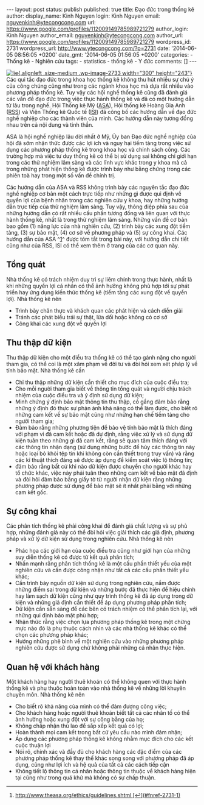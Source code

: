 --- layout: post status: publish published: true title: Đạo đức trong
thống kê author: display\_name: Kinh Nguyen login: Kinh Nguyen email:
nguyenkinh@ytecongcong.com url:
https://www.google.com/profiles/112009149785989721279 author\_login:
Kinh Nguyen author\_email: nguyenkinh@ytecongcong.com author\_url:
https://www.google.com/profiles/112009149785989721279 wordpress\_id:
2731 wordpress\_url: http://www.ytecongcong.com/?p=2731 date:
'2014-06-05 08:56:05 +0200' date\_gmt: '2014-06-05 01:56:05 +0200'
categories: - Thống kê - Nghiên cứu tags: - statistics - thống kê - Y
đức comments: \[\] ---

[![lie](http://www.ytecongcong.com/wp-content/uploads/2014/06/lie-300x243.jpg){.alignleft
.size-medium .wp-image-2733 width="300"
height="243"}](http://www.ytecongcong.com/2014/06/dao-duc-trong-thong-ke/lie/)
Các qui tắc đạo đức trong khoa học thống kê không thu hút nhiều sự chú ý
của công chúng cũng như trong các ngành khoa học mà dựa rất nhiều vào
phương pháp thống kê. Tuy vậy các hội nghề thống kê cũng đã đánh giá các
vấn đề đạo đức trong việc thực hành thống kê và đã có một hướng dẫn từ
lâu trong nghề. Hội Thống kê Mỹ ([ASA](www.amstat.org)), Hội thống kê
Hoàng Gia Anh ([RSS](www.rss.org.uk)) và Viện Thống kê Quốc tế
([ISI](www.isi-web.org)) đã công bố các hướng dẫn về đạo đức nghề nghiệp
cho các thành viên của mình. Các hướng dẫn này tương đồng nhau trên cả
nội dung và tinh thần.

ASA là hội nghề nghiệp lâu đời nhất ở Mỹ, Ủy ban Đạo đức nghề nghiệp của
hội đã sớm nhận thức được các lợi ích và nguy hại tiềm tàng trong việc
sử dụng các phương pháp thống kê trong khoa học và chính sách công. Các
trường hợp mà việc tư duy thống kê có thể bị sử dụng sai không chỉ giới
hạn trong các thử nghiệm lâm sàng và các lĩnh vực khác trong y khoa mà
cả trong những phát hiện thống kê được trình bày như bằng chứng trong
các phiên toà hay trong một số vấn đề chính trị.

Các hướng dẫn của ASA và RSS không trình bày các nguyên tắc đạo đức nghề
nghiệp cơ bản một cách trực tiếp như những gì được qui định về quyền lợi
của bệnh nhân trong các nghiên cứu y khoa, hay những hướng dẫn trực tiếp
của thử nghiệm lâm sàng. Tuy vậy, thông điệp phía sau của những hướng
dẫn có rất nhiều cấu phần tương đồng và liên quan với thực hành thống
kê, nhất là trong thử nghiệm lâm sàng. Những vấn đề cơ bản bao gồm (1)
năng lực của nhà nghiên cứu, (2) trình bày các xung đột tiềm tàng, (3)
sự bảo mật, (4) cơ sở về phương pháp và (5) sự công khai. Các hướng dẫn
của ASA ^[1](#fn-2731-1)^ được tóm tắt trong bài này, với hướng dẫn chi
tiết cũng như của RSS, ISI có thể xem thêm ở trang của các cơ quan này.

Tổng quát
---------

Nhà thống kê có trách nhiệm duy trì sự liêm chính trong thực hành, nhất
là khi những quyền lợi cá nhân có thể ảnh hưởng không phù hợp tới sự
phát triển hay ứng dụng kiến thức thống kê (tiềm tàng các xung đột về
quyền lợi). Nhà thống kê nên

-   Trình bày chân thực và khách quan các phát hiện và cách diễn giải
-   Tránh các phát biểu trái sự thật, lừa dối hoặc không có cơ sở
-   Công khai các xung đột về quyền lợi

Thu thập dữ kiện
----------------

Thu thập dữ kiện cho một điều tra thống kê có thể tạo gánh nặng cho
người tham gia, có thể coi là một xâm phạm về đời tư và đòi hỏi xem xét
pháp lý về tính bảo mật. Nhà thống kê cần

-   Chỉ thu thập những dữ kiện cần thiết cho mục đích của cuộc điều tra;
-   Cho mỗi người tham gia biết về thông tin tổng quát và người chịu
    trách nhiệm của cuộc điều tra và ý định sử dụng dữ kiện;
-   Minh chứng ý định bảo mật thông tin thu thập, cố gắng đảm bảo rằng
    những ý định đó thực sự phản ánh khả năng có thể làm được, cho biết
    rõ những cam kết về sự bảo mật cũng như những hạn chế tiềm tàng cho
    người tham gia;
-   Đảm bảo rằng những phương tiện để bảo vệ tính bảo mật là thích đáng
    với phạm vi đã cam kết hoặc đã dự định, rằng việc xử lý và sử dụng
    dữ kiện tuân theo những gì đã cam kết, rằng sẽ quan tâm thích đáng
    với các thông tin nhận dạng (sử dụng những bước để hủy các thông tin
    này hoặc loại bỏ khỏi tệp tin khi không còn cần thiết trong
    truy vấn) và rằng các kĩ thuật thích đáng sẽ được áp dụng để kiểm
    soát việc lộ thông tin;
-   đảm bảo rằng bất cứ khi nào dữ kiện được chuyển cho người khác hay
    tổ chức khác, việc này phải tuân theo những cam kết về bảo mật đã
    định và đòi hỏi đảm bảo bằng giấy tờ từ người nhận dữ kiện rằng
    những phương pháp được sử dụng để bảo mật sẽ ít nhất phải bằng với
    những cam kết gốc.

Sự công khai
------------

Các phân tích thống kê phải công khai để đánh giá chất lượng và sự phù
hợp, những đánh giá này có thể đòi hỏi việc giải thích các giả định,
phương pháp và xử lý dữ kiện sử dụng trong nghiên cứu. Nhà thống kê nên

-   Phác họa các giới hạn của cuộc điều tra cũng như giới hạn của những
    suy diễn thống kê có được từ kết quả phân tích;
-   Nhấn mạnh rằng phân tích thống kê là một cấu phần thiết yếu của một
    nghiên cứu và cần được công nhận như tất cả các cấu phần thiết yếu
    khác;
-   Cần trình bày nguồn dữ kiện sử dụng trong nghiên cứu, nắm được những
    điểm sai trong dữ kiện và những bước đã thực hiện để hiệu chỉnh hay
    làm sạch dữ kiện cũng như quy trình thống kê đã áp dụng trong dữ
    kiện và những giả định cần thiết để áp dụng phương pháp phân tích;
-   Dữ kiện cần sẵn sàng để các bên có trách nhiệm có thể phân tích lại,
    với những qui định bảo mật phù hợp;
-   Nhận thức rằng việc chọn lựa phương pháp thống kê trong một chừng
    mực nào đó là phụ thuộc cách nhìn và các nhà thống kê khác có thể
    chọn các phương pháp khác;
-   Hướng những phê bình về một nghiên cứu vào những phương pháp nghiên
    cứu được sử dụng chứ không phải những cá nhân thực hiện.

Quan hệ với khách hàng
----------------------

Một khách hàng hay người thuê khoán có thể không quen với thực hành
thống kê và phụ thuộc hoàn toàn vào nhà thống kê về những lời khuyên
chuyên môn. Nhà thống kê nên

-   Cho biết rõ khả năng của mình có thể đảm đương công việc;
-   Cho khách hàng hoặc người thuê khoán biết tất cả các nhân tố có thể
    ảnh hưởng hoặc xung đột với sự công bằng của họ;
-   Không chấp nhận thù lao để sắp xếp kết quả có lợi;
-   Hoàn thành mọi cam kết trong bất cứ yêu cầu nào mình đảm nhận;
-   Áp dụng các phương pháp thống kê không nhằm mục đích cho các kết
    cuộc thuận lợi
-   Nói rõ, chính xác và đầy đủ cho khách hàng các đặc điểm của các
    phương pháp thống kê thay thế khác song song với phương pháp đã áp
    dụng, cũng như lợi ích và hệ quả của tất cả các cách tiếp cận
-   Không tiết lộ thông tin cá nhân hoặc thông tin thuộc về khách hàng
    hiện tại cũng như trong quá khứ mà không có sự chấp thuận.

<div class="footnotes">

------------------------------------------------------------------------

1.  <div id="fn-2731-1">

    </div>

    http://www.theasa.org/ethics/guidelines.shtml [↩](#fnref-2731-1)

</div>
